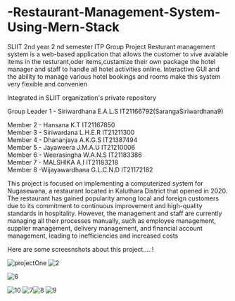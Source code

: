 



# -Restaurant-Management-System-Using-Mern-Stack
SLIIT 2nd year 2 nd semester ITP Group Project
Resturant management system is a web-based application that allows the customer to vive avalable items  in the resturant,oder items,custamize their own package the hotel manager and staff to handle all hotel  activities online. Interactive GUI and the ability to manage various hotel bookings and rooms make this  system very flexible and convenien

Integrated in SLIIT organization's private repository 

Group Leader 1 - Siriwardhana E.A.L.S IT21166792(SarangaSiriwardhana9)

Member 2 - Hansana K.T                IT21167850                                                                                                          
Member 3 - Siriwardana L.H.E.R        IT21211300                                                                                                          
Member 4 - Dhananjaya A.K.G.S         IT21387494                                                                                                          
Member 5 - Jayaweera J.M.A.U          IT21210006                                                                                                          
Member 6 - Weerasingha W.A.N.S        IT21183386                                                                                                          
Member 7 - MALSHIKA A.I               IT21183218                                                                                                          
Member 8 -Wijayawardhana G.L.C.N.D    IT21172182                                                                                                          


This project is focused on implementing a computerized system for Nugasewana, a restaurant located in Kaluthara District 
that opened in 2020. The restaurant has gained popularity among local and foreign customers due to its commitment to 
continuous improvement and high-quality standards in hospitality. However, the management and staff are currently 
managing all their processes manually, such as employee management, supplier management, delivery management, and 
financial account management, leading to inefficiencies and increased costs

Here are some screesnshots about this project.....!

![projectOne](https://github.com/SarangaSiriwardhana9/Mern-Stack-Restaurant-Management-System-Using/assets/99233703/22f9128b-59f8-4188-9f3a-ffe9041d8a46)
![2](https://github.com/SarangaSiriwardhana9/Mern-Stack-Restaurant-Management-System-Using/assets/99233703/e8834d87-bc7f-40ea-960e-b6097eeba4e6)


![6](https://github.com/SarangaSiriwardhana9/Mern-Stack-Restaurant-Management-System-Using/assets/99233703/4d78c92f-01ee-47b5-870f-963eeda4c706)

![10](https://github.com/SarangaSiriwardhana9/Mern-Stack-Restaurant-Management-System-Using/assets/99233703/1dd74979-2b1f-4779-979a-675d0eaafde2)
![7](https://github.com/SarangaSiriwardhana9/Mern-Stack-Restaurant-Management-System-Using/assets/99233703/74527e70-abdb-49e0-88e7-0bb86c86ab41)![8](https://github.com/SarangaSiriwardhana9/Mern-Stack-Restaurant-Management-System-Using/assets/99233703/168b5579-5565-453c-b171-4e8bbdcd43ae)
![9](https://github.com/SarangaSiriwardhana9/Mern-Stack-Restaurant-Management-System-Using/assets/99233703/ca7e8d78-d763-4bb5-9472-e7ca67563fbd)















